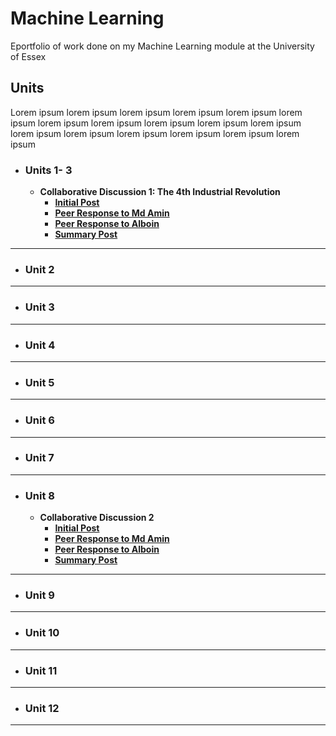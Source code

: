 # Machine Learning
Eportfolio of work done on my Machine Learning module at the University of Essex

## Units
Lorem ipsum lorem ipsum lorem ipsum lorem ipsum lorem ipsum lorem ipsum lorem ipsum lorem ipsum lorem ipsum lorem ipsum lorem ipsum lorem ipsum lorem ipsum lorem ipsum lorem ipsum lorem ipsum lorem ipsum
- ### Units 1- 3
	- **Collaborative Discussion 1: The 4th Industrial Revolution**
		- **[Initial Post](https://yemigabriel.github.io/UniEssexMsc/posts/discussion1_initial_post)**
		- **[Peer Response to Md Amin](https://yemigabriel.github.io/UniEssexMsc/posts/discussion1_peer_response_1)**
		- **[Peer Response to Alboin](https://yemigabriel.github.io/UniEssexMsc/posts/discussion1_peer_response_2)**
		- **[Summary Post](https://yemigabriel.github.io/UniEssexMsc/posts/discussion1_summary_post)**

---
- ### Unit 2 
---
- ### Unit 3
---
- ### Unit 4
---
- ### Unit 5
---
- ### Unit 6
---
- ### Unit 7
---
- ### Unit 8
	- **Collaborative Discussion 2**
		- **[Initial Post](yemigabriel.github.io/ml/discussion2_initial_post)**
		- **[Peer Response to Md Amin](#)**
		- **[Peer Response to Alboin](#)**
		- **[Summary Post](#)**


---
- ### Unit 9
---
- ### Unit 10
---
- ### Unit 11
---
- ### Unit 12
---